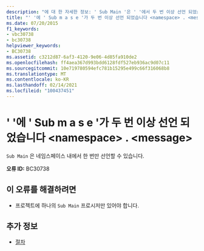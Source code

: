 ```yaml
---
description: "에 대 한 자세한 정보: ' Sub Main '은 ' '에서 두 번 이상 선언 되었습니다 <namespace> . <message>"
title: "' '에 ' Sub m a s e '가 두 번 이상 선언 되었습니다 <namespace> . <message>"
ms.date: 07/20/2015
f1_keywords:
- vbc30738
- bc30738
helpviewer_keywords:
- BC30738
ms.assetid: c3212d87-6af3-4120-9e06-4d85fa910de2
ms.openlocfilehash: ff4aea367d993bdd6128fdf527eb936ac9d07c11
ms.sourcegitcommit: 10e719780594efc781b15295e499c66f316068b8
ms.translationtype: MT
ms.contentlocale: ko-KR
ms.lasthandoff: 02/14/2021
ms.locfileid: "100437451"
---
```

# <a name="sub-main-is-declared-more-than-once-in-namespace-message"></a>' '에 ' Sub m a s e '가 두 번 이상 선언 되었습니다 \<namespace> . \<message>

`Sub Main` 은 네임스페이스 내에서 한 번만 선언할 수 있습니다.  
  
 **오류 ID:** BC30738  
  
## <a name="to-correct-this-error"></a>이 오류를 해결하려면  
  
- 프로젝트에 하나의 `Sub Main` 프로시저만 있어야 합니다.  
  
## <a name="see-also"></a>추가 정보

- [절차](../programming-guide/language-features/procedures/index.md)
